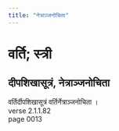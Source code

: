 ```yaml
---
title: "नेत्राञ्जनोचिता"
---
```


# वर्ति; स्त्री
## दीपशिखासूत्रं, नेत्राञ्जनोचिता
वर्तिर्दीपशिखासूत्रं वर्तिर्नेत्राञ्जनोचिता ।<br />verse 2.1.1.82<br />page 0013

